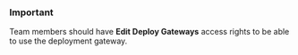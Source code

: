 ### Important

Team members should have **Edit Deploy Gateways** access rights to be able to use the deployment gateway.




